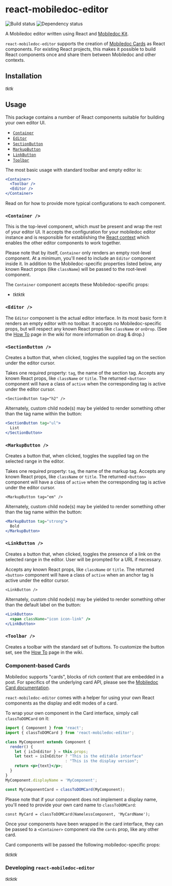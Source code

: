# react-mobiledoc-editor

![Build status](https://circleci.com/gh/upworthy/react-mobiledoc-editor.svg?style=shield&circle-token=2ddb4e2cbcff9b2897e10f343f92a5f53c826c33)
![Dependency status](https://david-dm.org/upworthy/react-mobiledoc-editor.svg)

A Mobiledoc editor written using React and
[Mobiledoc Kit](https://github.com/bustlelabs/mobiledoc-kit).

`react-mobiledoc-editor` supports the creation of
[Mobiledoc Cards](https://github.com/bustlelabs/mobiledoc-kit/blob/master/CARDS.md)
as React components. For existing React projects, this makes it possible to
build React components once and share them between Mobiledoc and other contexts.

## Installation

_tktk_

## Usage

This package contains a number of React components suitable for building
your own editor UI.

* [`Container`](#Container)
* [`Editor`](#Editor)
* [`SectionButton`](#SectionButton)
* [`MarkupButton`](#MarkupButton)
* [`LinkButton`](#LinkButton)
* [`Toolbar`](#Toolbar)

The most basic usage with standard toolbar and empty editor is:

```jsx
<Container>
  <Toolbar />
  <Editor />
</Container>
```

Read on for how to provide more typical configurations to each component.

### `<Container />`

This is the top-level component, which _must_ be present and wrap the rest
of your editor UI. It accepts the configuration for your mobiledoc editor
instance and is responsible for establishing the [React
context](https://facebook.github.io/react/docs/context.html) which enables
the other editor components to work together.

Please note that by itself, `Container` only renders an empty root-level
component. At a minimum, you'll need to include an `Editor` component inside
it. In addition to the Mobiledoc-specific properties listed below, any known
React props (like `className`) will be passed to the root-level component.

The `Container` component accepts these Mobiledoc-specific props:

- _tktktk_

### `<Editor />`

The `Editor` component is the actual editor interface. In its most basic form
it renders an empty editor with no toolbar. It accepts no Mobiledoc-specific
props, but will respect any known React props like `className` or `onDrop`.
(See the [How To](https://github.com/upworthy/react-mobiledoc-editor/wiki/How-To#drag--drop)
page in the wiki for more information on drag & drop.)

### `<SectionButton />`

Creates a button that, when clicked, toggles the supplied tag on the section
under the editor cursor.

Takes one required property: `tag`, the name of the section tag. Accepts any
known React props, like `className` or `title`. The returned `<button>`
component will have a class of `active` when the corresponding tag is active
under the editor cursor.

`<SectionButton tag="h2" />`

Alternately, custom child node(s) may be yielded to render something other
than the tag name within the button:

```jsx
<SectionButton tag="ul">
  List
</SectionButton>
```

### `<MarkupButton />`

Creates a button that, when clicked, toggles the supplied tag on the selected
range in the editor.

Takes one required property: `tag`, the name of the markup tag. Accepts any
known React props, like `className` or `title`. The returned `<button>`
component will have a class of `active` when the corresponding tag is active
under the editor cursor.

`<MarkupButton tag="em" />`

Alternately, custom child node(s) may be yielded to render something other
than the tag name within the button:

```jsx
<MarkupButton tag="strong">
  Bold
</MarkupButton>
```

### `<LinkButton />`

Creates a button that, when clicked, toggles the presence of a link on the
selected range in the editor. User will be prompted for a URL if necessary.

Accepts any known React props, like `className` or `title`. The returned
`<button>` component will have a class of `active` when an anchor tag is
active under the editor cursor.

`<LinkButton />`

Alternately, custom child node(s) may be yielded to render something other
than the default label on the button:

```jsx
<LinkButton>
  <span className="icon icon-link" />
</LinkButton>
```

### `<Toolbar />`

Creates a toolbar with the standard set of buttons. To customize the button
set, see the [How To](https://github.com/upworthy/react-mobiledoc-editor/wiki/How-To#customizing-the-toolbar)
page in the wiki.

### Component-based Cards

Mobiledoc supports "cards", blocks of rich content that are embedded in a
post. For specifics of the underlying card API, please see the [Mobiledoc Card
documentation](https://github.com/bustlelabs/mobiledoc-kit/blob/master/CARDS.md).

`react-mobiledoc-editor` comes with a helper for using your own React
components as the display and edit modes of a card.

To wrap your own component in the Card interface, simply call `classToDOMCard`
on it:

```jsx
import { Component } from 'react';
import { classToDOMCard } from 'react-mobiledoc-editor';

class MyComponent extends Component {
  render() {
    let { isInEditor } = this.props;
    let text = isInEditor ? "This is the editable interface"
                          : "This is the display version";
    return <p>{text}</p>;
  }
}
MyComponent.displayName = 'MyComponent';

const MyComponentCard = classToDOMCard(MyComponent);
```

Please note that if your component does not implement a display name, you'll
need to provide your own card name to `classToDOMCard`:

`const MyCard = classToDOMCard(NamelessComponent, 'MyCardName');`

Once your components have been wrapped in the card interface, they can be
passed to a `<Container>` component via the `cards` prop, like any other card.

Card components will be passed the following mobiledoc-specific props:

_tktktk_

### Developing `react-mobiledoc-editor`

_tktktk_
